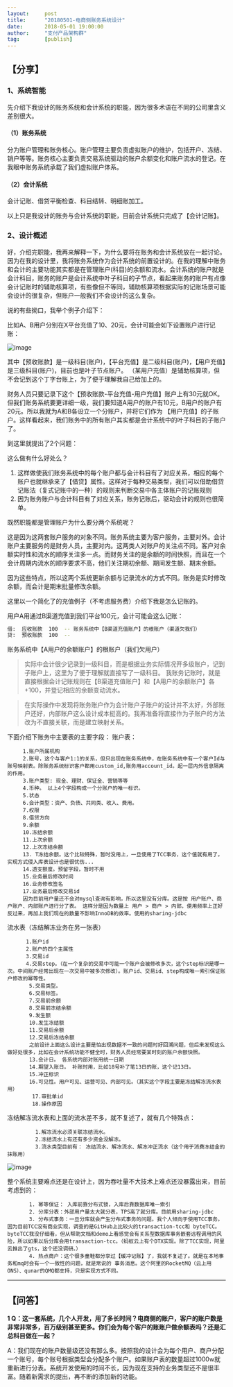 ```yaml
---                                                                         
layout:     post                                            
title:      "20180501-电商侧账务系统设计"                                                                           
date:       2018-05-01 19:00:00                                                                           
author:     "支付产品架构群"                                      
tag:		[publish]                                
--- 
```


## 【分享】


### 1、系统智能

先介绍下我设计的账务系统和会计系统的职能，因为很多术语在不同的公司里含义差别很大。

#### （1）账务系统

分为账户管理和账务核心。账户管理主要负责虚拟账户的维护，包括开户、冻结、销户等等。账务核心主要负责交易系统驱动的账户余额变化和账户流水的登记。在我眼中账务系统承载了我们虚拟账户体系。

#### （2）会计系统

会计记账、借贷平衡检查、科目结转、明细账加工。

以上只是我设计的账务与会计系统的职能，目前会计系统只完成了【会计记账】。

### 2、设计概述

好，介绍完职能，我再来解释一下，为什么要将在账务和会计系统放在一起讨论。因为在我的设计里，我将账务系统作为会计系统的前置设计的。在我的理解中账务和会计的主要功能其实都是在管理账户(科目)的余额和流水。会计系统的账户就是会计科目，账务的账户是会计系统中叶子科目的子节点，看起来账务的账户有点像会计记账时的辅助核算项，有些像但不等同，辅助核算项根据实际的记账场景可能会设计的很复杂，但账户一般我们不会设计的这么复杂。

说的有些拗口，我举个例子介绍下：

比如A、B用户分别在X平台充值了10、20元，会计可能会如下设置账户进行记账：

![image](http://static.cocolian.org/img/20180501_140401.png)

其中【预收账款】是一级科目(账户)，【平台充值】是二级科目(账户)，【用户充值】是三级科目(账户)，目前也是叶子节点账户。 （某用户充值）是辅助核算项，但不会记到这个丁字台账上，为了便于理解我自己给加上的。 

财务人员只要记录下这个【预收账款-平台充值-用户充值】账户上有30元就OK。但我们账务系统要更详细一级，我们要知道A用户的账户有10元，B用户的账户有20元。所以我就为A和B各设立一个分账户，并将它们作为 【用户充值】的子账户。这样看起来，我们账务中的所有账户其实都是会计系统中的叶子科目的子账户了。

到这里就提出了2个问题：

这么做有什么好处么？

1. 这样做使我们账务系统中的每个账户都与会计科目有了对应关系，相应的每个账户也就继承来了【借贷】属性。这样对于每种交易类型，我们可以借助借贷记账法（复式记账中的一种）的规则来判断交易中各主体账户的记账规则  
2. 因为账务账户与会计科目有了对应关系，账务记账后，驱动会计的规则也很简单。  

既然职能都是管理账户为什么要分两个系统呢？

这是因为这两套账户服务的对象不同。账务系统主要为客户服务，主要对外。会计账户主要服务的是财务人员，主要对内。这两类人对账户的关注点不同。客户对余额实时性和流水的顺序关注多一点。而财务关注的是余额的时间快照，而且在一个会计周期内流水的顺序要求不高，他们关注期初余额、期间发生额、期末余额。 

因为这些特点，所以这两个系统更新余额与记录流水的方式不同。账务是实时修改余额，而会计是期末批量修改余额。

这里以一个简化了的充值例子（不考虑服务费）介绍下我是怎么记账的。

用户A用通过B渠道充值到我们平台100元，会计可能会这么记账：

```bash
借:  应收账款  100  -- 账务系统中【B渠道充值账户】的根账户（渠道欠我们）  
贷:  预收账款  100  --  
```

账务系统中【A用户的余额账户】的根账户（我们欠用户）

> 实际中会计很少记录到一级科目，而是根据业务实际情况开多级账户，记到子账户上，这里为了便于理解就直接写了一级科目。
我账务记账时，就是直接根据会计记账规则在【B渠道充值账户】和【A用户的余额账户】各+100，并登记相应的余额变动流水。

> 在实际操作中发现将账务账户作为会计账户子账户的设计并不太好，外部账户还好，内部账户这么设计成本挺高的。我再准备将直接作为子账户的方法改为不直接关联，而是建立映射关系。

下面介绍下账务中主要表的主要字段：
         账户表：
         
         1.账户所属机构
         2.账号，这个与客户1:1的关系，但只出现在账务系统中，在账务系统中有一个客户Id与账号映射表。除账务系统标识客户都用custom_id,账务用account_id。起一层内外信息隔离的作用。
         3.账户类型: 现金、理财、保证金、营销等等
         4.币种。 以上4个字段构成一个分账户的唯一标识。
         5.状态
         6.会计类型：资产、负债、共同类、收入、费用。
         7.权限
         8.借贷方向
         9.余额
         10.冻结余额
         11.上次余额
         12.上次冻结余额
         13. T冻结余额。这个比较特殊，暂时没用上，一旦使用了TCC事务，这个值就有用了。实现方式侵入库表设计也是很忧伤...
         14.透支额度。预留字段，暂时不用
         15.业务最后修改时间
         16.业务修改签名
         17.业务最后修改交易id
         因为目前用户量还不会对mysql查询有影响，所以这里没有分库。这是按 用户账户、商户账户、内部账户进行分了表。 这样分是因为数量上 用户 > 商户 > 内部，使用频率上正好反过来，再加上我们现在的数量不影响InnoDB的效率。使用的sharing-jdbc
         

流水表（冻结解冻业务在另一张表）

          1.账户id
          2.账户的四个主属性
          3.交易id
          4.交易step。（在一个复杂的交易中可能一个账户会被修改多次，这个step标识是哪一次。中间账户经常出现在一次交易中被多次修改）。账户id、交易id、step构成唯一索引保证账户修改的幂等性。
           5.交易类型。
           6.交易标签。
           7.交易前余额
           8.交易前冻结余额
           9.发生额
           10.发生冻结额
           11.交易后余额
           12.交易后冻结余额
           之前设计上面这么设计主要是怕出现数据不一致的问题时好回溯问题，但后来发现这么做好处很多，比如在会计系统功能不健全时，财务人员经常要某时刻的账户余额快照。
           13.会计日。 各系统内部对账用统一日期
           14.期望入账日。 补账时用，比如18号补了笔13日的账，这个记13日。
           15.冲正标识
           16.可见性。用户可见、运营可见、内部可见。（其实这个字段主要是冻结解冻流水表用）
            17.审批单id
            18.操作原因

冻结解冻流水表和上面的流水差不多，就不复述了，就有几个特殊点：
             
             1.解冻流水必须关联冻结流水。
             2.冻结流水上有还有多少资金没解冻。
             3.流水类型目前有： 冻结流水、解冻流水、解冻冲正流水（这个用于消费冻结金的抹账用）
             
![image](http://static.cocolian.org/img/20180501_140533.png)

整个系统主要难点还是在设计上，因为吞吐量不大技术上难点还没暴露出来，目前考虑到的：
 
           1. 幂等保证： 入库前靠分布式锁，入库后靠数据库唯一索引           
           2. 分库分表：外部用户量太大就分表，TPS高了就分库。目前用sharing-jdbc           
           3. 分布式事务：一旦分库就会产生分布式事务的问题。我个人倾向于使用TCC事务。因为目前TCC没有商业实现，调查的是GitHub上比较火的transaction-tcc和 byteTCC。byteTCC我没仔细看，但从帮助文档和demo上看感觉会有关系型数据库事务嵌套远程调用的风险，所以如果以后分库会用transaction-tcc。（蚂蚁云上有个DTX实现。除了TCC实现，阿里云推出了gts，这个还没调研。）           
           4. 热点商户：这个很多童鞋都分享过【缓冲记账】了，我就不复述了。就是在本地事务和mq时会有一个一致性的问题，就是常说的 事务消息。这个阿里的RocketMQ（云上用ONS）、qunar的QMQ都支持，只是实现方式不同。


---

## 【问答】

**1 Q：这一套系统，几个人开发，用了多长时间？电商侧的账户，客户的账户数是非常非常多，百万级别甚至更多。你们会为每个客户的账账户做余额表吗？还是汇总科目做在一起？**

A：我们现在的账户数量级还没有那么多。按照我的设计会为每个用户、商户分配一个账号，每个账号根据类型会分配多个账户。如果账户表的数量超过1000w就重新进行分表。系统开发使用的时间不长，因为现在支持的业务类型还不是很丰富。随着新需求的提出，再不断的添加新的功能。
